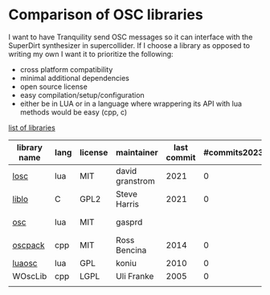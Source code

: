 # Comparison of OSC libraries
I want to have Tranquility send OSC messages so it can interface with the SuperDirt synthesizer in supercollider. If I choose a library as opposed to writing my own I want it to prioritize the following:
- cross platform compatibility
- minimal additional dependencies
- open source license
- easy compilation/setup/configuration
- either be in LUA or in a language where wrappering its API with lua methods would be easy (cpp, c)

[list of libraries](https://opensoundcontrol.stanford.edu/page-list.html#implementations)

| library name                                          | lang | license | maintainer      | last commit | #commits2023 | #issues | tested?         | notes          |
|-------------------------------------------------------|------|---------|-----------------|-------------|--------------|---------|-----------------|----------------|
| [losc](https://github.com/davidgranstrom/losc)        | lua  | MIT     | david granstrom | 2021        | 0            | 4       | yes             | pure lua       |
| [liblo](https://liblo.sourceforge.net/)               | C    | GPL2    | Steve Harris    | 2021        | 0            | ?       | yes - highlevel | used by monome |
| [osc](https://luarocks.org/modules/gaspard/osc)       | lua  | MIT     | gasprd          |             |              |         |                 | wraps oscpack  |
| [oscpack](https://code.google.com/archive/p/oscpack/) | cpp  | MIT     | Ross Bencina    | 2014        | 0            | 9       | yes - highlevel | legacy         |
| [luaosc](https://github.com/koniu/luaosc)             | lua  | GPL     | koniu           | 2010        | 0            | ?       |                 | defunct        |
| WOscLib                                               | cpp  | LGPL    | Uli Franke      | 2005        | 0            | ?       |                 | legacy         |
|                                                       |      |         |                 |             |              |         |                 |                |
